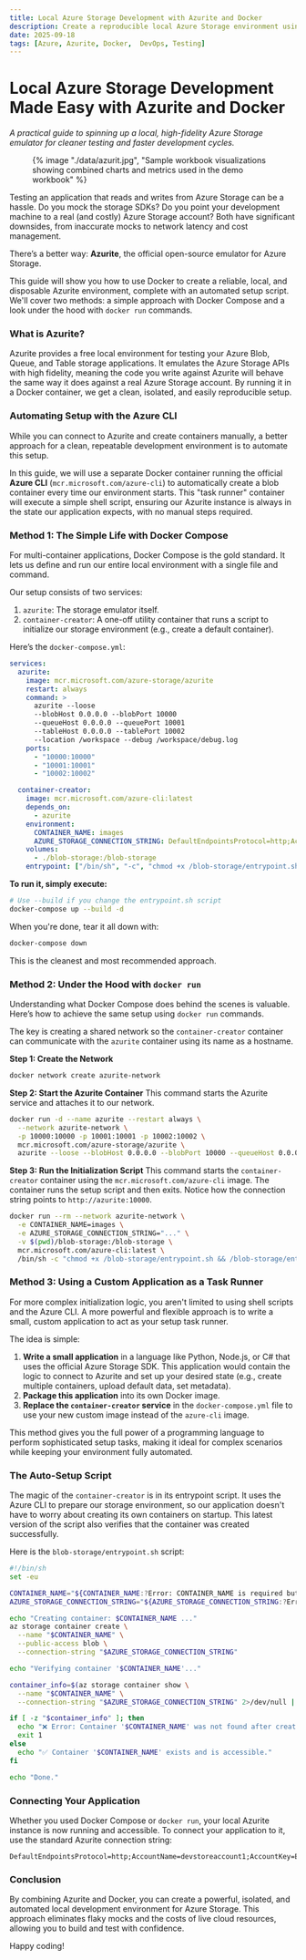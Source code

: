 ```yaml
---
title: Local Azure Storage Development with Azurite and Docker
description: Create a reproducible local Azure Storage environment using Azurite and Docker. Includes Docker Compose and docker run examples, an automated initialization script, and guidance for integrating Azurite with your application tests.
date: 2025-09-18
tags: [Azure, Azurite, Docker,  DevOps, Testing]
---
```


# Local Azure Storage Development Made Easy with Azurite and Docker

*A practical guide to spinning up a local, high-fidelity Azure Storage emulator for cleaner testing and faster development cycles.*

<figure>
  {% image "./data/azurit.jpg", "Sample workbook visualizations showing combined charts and metrics used in the demo workbook" %}
</figure> 

Testing an application that reads and writes from Azure Storage can be a hassle. Do you mock the storage SDKs? Do you point your development machine to a real (and costly) Azure Storage account? Both have significant downsides, from inaccurate mocks to network latency and cost management.

There’s a better way: **Azurite**, the official open-source emulator for Azure Storage.

This guide will show you how to use Docker to create a reliable, local, and disposable Azurite environment, complete with an automated setup script. We'll cover two methods: a simple approach with Docker Compose and a look under the hood with `docker run` commands.

### What is Azurite?

Azurite provides a free local environment for testing your Azure Blob, Queue, and Table storage applications. It emulates the Azure Storage APIs with high fidelity, meaning the code you write against Azurite will behave the same way it does against a real Azure Storage account. By running it in a Docker container, we get a clean, isolated, and easily reproducible setup.

### Automating Setup with the Azure CLI

While you can connect to Azurite and create containers manually, a better approach for a clean, repeatable development environment is to automate this setup.

In this guide, we will use a separate Docker container running the official **Azure CLI** (`mcr.microsoft.com/azure-cli`) to automatically create a blob container every time our environment starts. This "task runner" container will execute a simple shell script, ensuring our Azurite instance is always in the state our application expects, with no manual steps required.

### Method 1: The Simple Life with Docker Compose

For multi-container applications, Docker Compose is the gold standard. It lets us define and run our entire local environment with a single file and command.

Our setup consists of two services:
1.  `azurite`: The storage emulator itself.
2.  `container-creator`: A one-off utility container that runs a script to initialize our storage environment (e.g., create a default container).

Here’s the `docker-compose.yml`:

```yaml
services:
  azurite:
    image: mcr.microsoft.com/azure-storage/azurite
    restart: always
    command: >
      azurite --loose
      --blobHost 0.0.0.0 --blobPort 10000
      --queueHost 0.0.0.0 --queuePort 10001
      --tableHost 0.0.0.0 --tablePort 10002
      --location /workspace --debug /workspace/debug.log
    ports:
      - "10000:10000"
      - "10001:10001"
      - "10002:10002"

  container-creator:
    image: mcr.microsoft.com/azure-cli:latest
    depends_on:
      - azurite
    environment:
      CONTAINER_NAME: images
      AZURE_STORAGE_CONNECTION_STRING: DefaultEndpointsProtocol=http;AccountName=devstoreaccount1;AccountKey=Eby8vdM02xNOcqFlqUwJPLlmEtlCDXJ1OUzFT50uSRZ6IFsuFq2UVErCz4I6tq/K1SZFPTOtr/KBHBeksoGMGw==;BlobEndpoint=http://azurite:10000/devstoreaccount1;
    volumes:
      - ./blob-storage:/blob-storage
    entrypoint: ["/bin/sh", "-c", "chmod +x /blob-storage/entrypoint.sh && /blob-storage/entrypoint.sh"]
```

**To run it, simply execute:**

```bash
# Use --build if you change the entrypoint.sh script
docker-compose up --build -d
```

When you're done, tear it all down with:

```bash
docker-compose down
```

This is the cleanest and most recommended approach.

### Method 2: Under the Hood with `docker run`

Understanding what Docker Compose does behind the scenes is valuable. Here’s how to achieve the same setup using `docker run` commands.

The key is creating a shared network so the `container-creator` container can communicate with the `azurite` container using its name as a hostname.

**Step 1: Create the Network**
```bash
docker network create azurite-network
```

**Step 2: Start the Azurite Container**
This command starts the Azurite service and attaches it to our network.
```bash
docker run -d --name azurite --restart always \
  --network azurite-network \
  -p 10000:10000 -p 10001:10001 -p 10002:10002 \
  mcr.microsoft.com/azure-storage/azurite \
  azurite --loose --blobHost 0.0.0.0 --blobPort 10000 --queueHost 0.0.0.0 --queuePort 10001 --tableHost 0.0.0.0 --tablePort 10002 --location /workspace --debug /workspace/debug.log
```

**Step 3: Run the Initialization Script**
This command starts the `container-creator` container using the `mcr.microsoft.com/azure-cli` image. The container runs the setup script and then exits. Notice how the connection string points to `http://azurite:10000`.
```bash
docker run --rm --network azurite-network \
  -e CONTAINER_NAME=images \
  -e AZURE_STORAGE_CONNECTION_STRING="..." \
  -v $(pwd)/blob-storage:/blob-storage \
  mcr.microsoft.com/azure-cli:latest \
  /bin/sh -c "chmod +x /blob-storage/entrypoint.sh && /blob-storage/entrypoint.sh"
```

### Method 3: Using a Custom Application as a Task Runner

For more complex initialization logic, you aren't limited to using shell scripts and the Azure CLI. A more powerful and flexible approach is to write a small, custom application to act as your setup task runner.

The idea is simple:
1.  **Write a small application** in a language like Python, Node.js, or C# that uses the official Azure Storage SDK. This application would contain the logic to connect to Azurite and set up your desired state (e.g., create multiple containers, upload default data, set metadata).
2.  **Package this application** into its own Docker image.
3.  **Replace the `container-creator` service** in the `docker-compose.yml` file to use your new custom image instead of the `azure-cli` image.

This method gives you the full power of a programming language to perform sophisticated setup tasks, making it ideal for complex scenarios while keeping your environment fully automated.

### The Auto-Setup Script

The magic of the `container-creator` is in its entrypoint script. It uses the Azure CLI to prepare our storage environment, so our application doesn't have to worry about creating its own containers on startup. This latest version of the script also verifies that the container was created successfully.

Here is the `blob-storage/entrypoint.sh` script:
```bash
#!/bin/sh
set -eu

CONTAINER_NAME="${CONTAINER_NAME:?Error: CONTAINER_NAME is required but not set}"
AZURE_STORAGE_CONNECTION_STRING="${AZURE_STORAGE_CONNECTION_STRING:?Error: AZURE_STORAGE_CONNECTION_STRING is required but not set}"

echo "Creating container: $CONTAINER_NAME ..."
az storage container create \
  --name "$CONTAINER_NAME" \
  --public-access blob \
  --connection-string "$AZURE_STORAGE_CONNECTION_STRING"

echo "Verifying container '$CONTAINER_NAME'..."

container_info=$(az storage container show \
  --name "$CONTAINER_NAME" \
  --connection-string "$AZURE_STORAGE_CONNECTION_STRING" 2>/dev/null || true)

if [ -z "$container_info" ]; then
  echo "❌ Error: Container '$CONTAINER_NAME' was not found after creation." >&2
  exit 1
else
  echo "✅ Container '$CONTAINER_NAME' exists and is accessible."
fi

echo "Done."
```

### Connecting Your Application

Whether you used Docker Compose or `docker run`, your local Azurite instance is now running and accessible. To connect your application to it, use the standard Azurite connection string:

```
DefaultEndpointsProtocol=http;AccountName=devstoreaccount1;AccountKey=Eby8vdM02xNOcqFlqUwJPLlmEtlCDXJ1OUzFT50uSRZ6IFsuFq2UVErCz4I6tq/K1SZFPTOtr/KBHBeksoGMGw==;BlobEndpoint=http://127.0.0.1:10000/devstoreaccount1;
```

### Conclusion

By combining Azurite and Docker, you can create a powerful, isolated, and automated local development environment for Azure Storage. This approach eliminates flaky mocks and the costs of live cloud resources, allowing you to build and test with confidence.

Happy coding!
